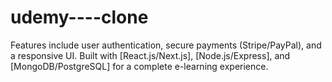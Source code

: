 # udemy----clone
Features include user authentication, secure payments (Stripe/PayPal), and a responsive UI. Built with [React.js/Next.js], [Node.js/Express], and [MongoDB/PostgreSQL] for a complete e-learning experience.
